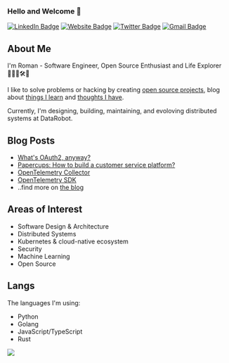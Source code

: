 ### Hello and Welcome 👋

[![LinkedIn Badge](https://img.shields.io/badge/-glushko.roman-blue?style=flat&logo=Linkedin&logoColor=white&link=https://www.linkedin.com/in/glushko-roman)](https://www.linkedin.com/in/glushko-roman)
[![Website Badge](https://img.shields.io/badge/-www.romaglushko.com-black?style=flat&logo=Google-Chrome&logoColor=white&http://romaglushko.com/)](https://www.romaglushko.com/?utm_medium=social&utm_source=github&utm_campaign=gh_profile)
[![Twitter Badge](https://img.shields.io/badge/-@roma_glushko-1ca0f1?style=flat&labelColor=1ca0f1&logo=twitter&logoColor=white&link=https://twitter.com/roma_glushko)](https://twitter.com/roma_glushko)
[![Gmail Badge](https://img.shields.io/badge/-hey@romaglushko.com-c14438?style=flat&logo=Gmail&logoColor=white&link=mailto:hey@romaglushko.com)](mailto:hey@romaglushko.com)

## About Me

I'm Roman - Software Engineer, Open Source Enthusiast and Life Explorer 👨‍💻🧪🛠💫

I like to solve problems or hacking by creating <a href="">open source projects</a>, blog about <a href="https://www.romaglushko.com/blog/?utm_medium=social&utm_source=github&utm_campaign=gh_profile">things I learn</a> and <a href="https://www.romaglushko.com/thoughts/?utm_medium=social&utm_source=github&utm_campaign=gh_profile">thoughts I have</a>.

Currently, I'm designing, building, maintaining, and evoloving distributed systems at DataRobot.

## Blog Posts

- [What's OAuth2, anyway?](https://www.romaglushko.com/blog/whats-aouth2/)
- [Papercups: How to build a customer service platform?](https://www.romaglushko.com/blog/papercups/?utm_medium=social&utm_source=github&utm_campaign=gh_profile)
- [OpenTelemetry Collector](https://www.romaglushko.com/blog/opentelemetry-collector/?utm_medium=social&utm_source=github&utm_campaign=gh_profile)
- [OpenTelemetry SDK](https://www.romaglushko.com/blog/opentelemetry-sdk/?utm_medium=social&utm_source=github&utm_campaign=gh_profile)
- ..find more on <a href="https://www.romaglushko.com/blog/?utm_medium=social&utm_source=github&utm_campaign=gh_profile">the blog</a>

## Areas of Interest

- Software Design & Architecture
- Distributed Systems
- Kubernetes & cloud-native ecosystem
- Security
- Machine Learning
- Open Source

## Langs

The languages I'm using:

- Python
- Golang
- JavaScript/TypeScript
- Rust

<img src="https://github-readme-stats.vercel.app/api/top-langs/?username=roma-glushko&layout=compact&langs_count=10&hide=jupyter%20notebook,matlab,twig,astro,html,mdx" />
